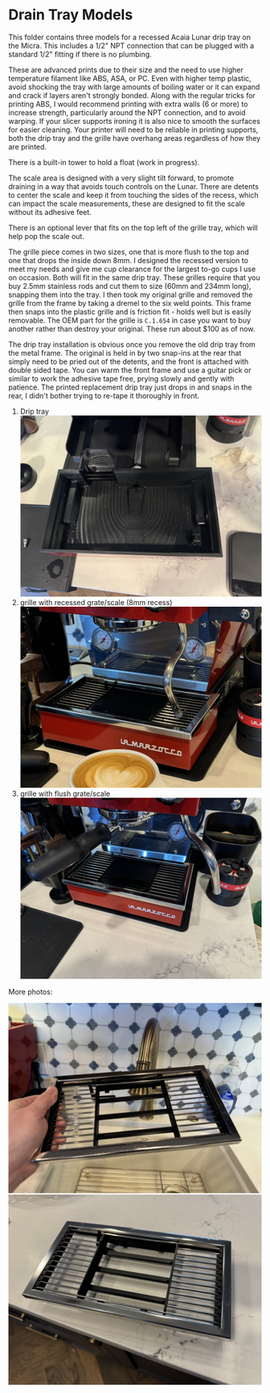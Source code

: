 # Drain Tray Models

This folder contains three models for a recessed Acaia Lunar drip tray on the Micra. This includes a 1/2" NPT
connection that can be plugged with a standard 1/2" fitting if there is no plumbing. 

These are advanced prints due to their size and the need to use higher temperature filament like ABS, ASA, or PC. Even
with higher temp plastic, avoid shocking the tray with large amounts of boiling water or it can expand and crack if
layers aren't strongly bonded. Along with the regular tricks for printing ABS, I would recommend printing with extra 
walls (6 or more) to increase strength, particularly around the NPT connection, and to avoid warping.  If your slicer 
supports ironing it is also nice to smooth the surfaces for easier cleaning. Your printer will need to be reliable in
printing supports, both the drip tray and the grille have overhang areas regardless of how they are printed.

There is a built-in tower to hold a float (work in progress).

The scale area is designed with a very slight tilt forward, to promote draining in a way that avoids
touch controls on the Lunar. There are detents to center the scale and keep it from touching the sides
of the recess, which can impact the scale measurements, these are designed to fit the scale without its
adhesive feet.

There is an optional lever that fits on the top left of the grille tray, which will help pop the scale out.

The grille piece comes in two sizes, one that is more flush to the top and one that drops the inside down 8mm. I designed
the recessed version to meet my needs and give me cup clearance for the largest to-go cups I use on occasion. Both will
fit in the same drip tray. These grilles require that you buy 2.5mm stainless rods and cut them to size (60mm and 234mm 
long), snapping them into the tray. I then took my original grille and removed the grille from the frame by taking a
dremel to the six weld points. This frame then snaps into the plastic grille and is friction fit - holds well but is
easily removable. The OEM part for the grille is `C.1.654` in case you want to buy another rather than destroy your 
original. These run about $100 as of now.

The drip tray installation is obvious once you remove the old drip tray from the metal frame. The original is held in
by two snap-ins at the rear that simply need to be pried out of the detents, and the front is attached with double sided 
tape. You can warm the front frame and use a guitar pick or similar to work the adhesive tape free, prying slowly and 
gently with patience.  The printed replacement drip tray just drops in and snaps in the rear, I didn't bother trying to
re-tape it thoroughly in front.

1. Drip tray
   ![image](photos/tray.jpeg)
2. grille with recessed grate/scale (8mm recess)
   ![image](photos/recessed.jpeg)
3. grille with flush grate/scale
   ![image](photos/flush.jpeg)

More photos:

![image](photos/recessed2.jpeg)
![image](photos/flush2.jpeg)